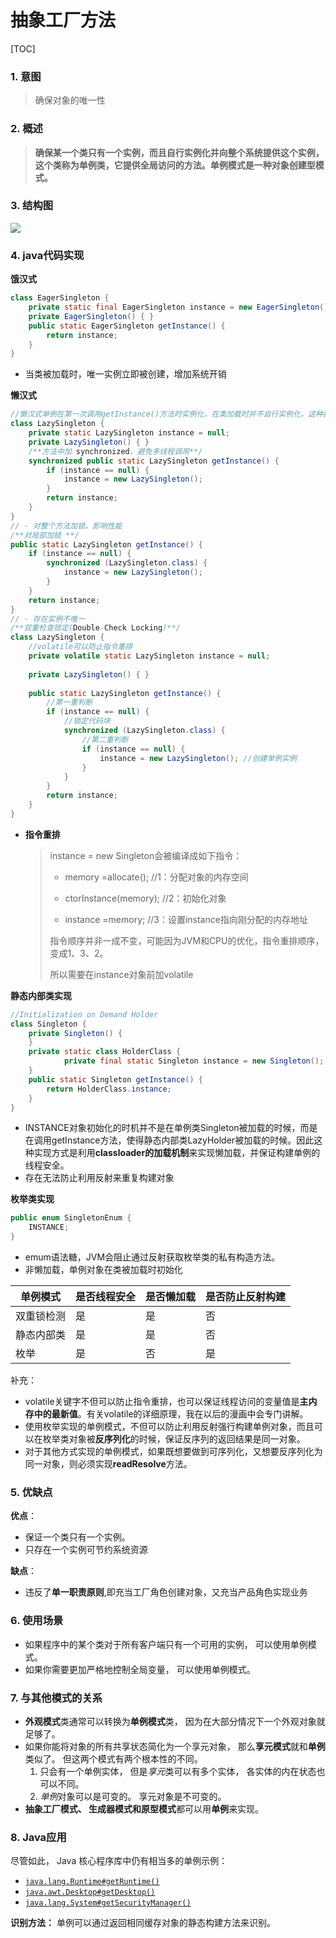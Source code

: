 # 抽象工厂方法

[TOC]

### 1. 意图

> 确保对象的唯一性

### 2. 概述

>**确保某一个类只有一个实例，而且自行实例化并向整个系统提供这个实例，这个类称为单例类，它提供全局访问的方法。单例模式是一种对象创建型模式。**

### 3. 结构图

![](D:\_git\java\design_pattern\img\4_单例模式_结构图.png)

### 4. java代码实现

**饿汉式**

```java
class EagerSingleton { 
    private static final EagerSingleton instance = new EagerSingleton(); 
    private EagerSingleton() { }
    public static EagerSingleton getInstance() {
        return instance; 
    }   
}
```

- 当类被加载时，唯一实例立即被创建，增加系统开销

**懒汉式**

```java
//懒汉式单例在第一次调用getInstance()方法时实例化，在类加载时并不自行实例化，这种技术又称为延迟加载(Lazy Load)技术
class LazySingleton { 
    private static LazySingleton instance = null; 
    private LazySingleton() { } 
    /**方法中加 synchronized，避免多线程调用**/
    synchronized public static LazySingleton getInstance() { 
        if (instance == null) {
            instance = new LazySingleton(); 
        }
        return instance; 
    }
}
// - 对整个方法加锁，影响性能
/**对局部加锁 **/
public static LazySingleton getInstance() { 
    if (instance == null) {
        synchronized (LazySingleton.class) {
            instance = new LazySingleton(); 
        }
    }
    return instance; 
}
// - 存在实例不唯一
/**双重检查锁定(Double-Check Locking)**/
class LazySingleton { 
    //volatile可以防止指令重排
    private volatile static LazySingleton instance = null; 
 
    private LazySingleton() { } 
 
    public static LazySingleton getInstance() { 
        //第一重判断
        if (instance == null) {
            //锁定代码块
            synchronized (LazySingleton.class) {
                //第二重判断
                if (instance == null) {
                    instance = new LazySingleton(); //创建单例实例
                }
            }
        }
        return instance; 
    }
}
```

- **指令重排**

  > instance = new Singleton会被编译成如下指令：
  >
  > - memory =allocate(); //1：分配对象的内存空间
  >
  > - ctorInstance(memory); //2：初始化对象
  >
  > - instance =memory; //3：设置instance指向刚分配的内存地址
  >
  > 指令顺序并非一成不变，可能因为JVM和CPU的优化，指令重排顺序，变成1、3、2。
  >
  > 所以需要在instance对象前加volatile

**静态内部类实现**

```java
//Initialization on Demand Holder
class Singleton {
	private Singleton() {
	}
	private static class HolderClass {
            private final static Singleton instance = new Singleton();
	}
	public static Singleton getInstance() {
	    return HolderClass.instance;
	}
}
```

- INSTANCE对象初始化的时机并不是在单例类Singleton被加载的时候，而是在调用getInstance方法，使得静态内部类LazyHolder被加载的时候。因此这种实现方式是利用**classloader的加载机制**来实现懒加载，并保证构建单例的线程安全。
- 存在无法防止利用反射来重复构建对象

**枚举类实现**

```java
public enum SingletonEnum {
    INSTANCE;
}
```

- emum语法糖，JVM会阻止通过反射获取枚举类的私有构造方法。
- 非懒加载，单例对象在类被加载时初始化

| 单例模式   | 是否线程安全 | 是否懒加载 | 是否防止反射构建 |
| ---------- | ------------ | ---------- | ---------------- |
| 双重锁检测 | 是           | 是         | 否               |
| 静态内部类 | 是           | 是         | 否               |
| 枚举       | 是           | 否         | 是               |

补充：

- volatile关键字不但可以防止指令重排，也可以保证线程访问的变量值是**主内存中的最新值**。有关volatile的详细原理，我在以后的漫画中会专门讲解。
- 使用枚举实现的单例模式，不但可以防止利用反射强行构建单例对象，而且可以在枚举类对象被**反序列化**的时候，保证反序列的返回结果是同一对象。
- 对于其他方式实现的单例模式，如果既想要做到可序列化，又想要反序列化为同一对象，则必须实现**readResolve**方法。

### 5. 优缺点

**优点**：

-  保证一个类只有一个实例。
- 只存在一个实例可节约系统资源

**缺点**：

- 违反了**单一职责原则**,即充当工厂角色创建对象，又充当产品角色实现业务



### 6. 使用场景

- 如果程序中的某个类对于所有客户端只有一个可用的实例， 可以使用单例模式。
-  如果你需要更加严格地控制全局变量， 可以使用单例模式。 

### 7. 与其他模式的关系

- **外观模式**类通常可以转换为**单例模式**类， 因为在大部分情况下一个外观对象就足够了。
- 如果你能将对象的所有共享状态简化为一个享元对象， 那么**享元模式**就和**单例**类似了。 但这两个模式有两个根本性的不同。
  1. 只会有一个单例实体， 但是*享元*类可以有多个实体， 各实体的内在状态也可以不同。
  2. *单例*对象可以是可变的。 享元对象是不可变的。
- **抽象工厂模式、 生成器模式和原型模式**都可以用**单例**来实现。

### 8. Java应用

尽管如此， Java 核心程序库中仍有相当多的单例示例：

- [`java.lang.Runtime#getRuntime()`](http://docs.oracle.com/javase/8/docs/api/java/lang/Runtime.html#getRuntime--)
- [`java.awt.Desktop#getDesktop()`](http://docs.oracle.com/javase/8/docs/api/java/awt/Desktop.html#getDesktop--)
- [`java.lang.System#getSecurityManager()`](http://docs.oracle.com/javase/8/docs/api/java/lang/System.html#getSecurityManager--)

**识别方法：** 单例可以通过返回相同缓存对象的静态构建方法来识别。